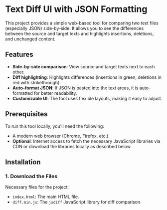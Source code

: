 # Text Diff UI with JSON Formatting

This project provides a simple web-based tool for comparing two text files (especially JSON) side-by-side. It allows you to see the differences between the source and target texts and highlights insertions, deletions, and unchanged content.

## Features
- **Side-by-side comparison**: View source and target texts next to each other.
- **Diff highlighting**: Highlights differences (insertions in green, deletions in red with strikethrough).
- **Auto-format JSON**: If JSON is pasted into the text areas, it is auto-formatted for better readability.
- **Customizable UI**: The tool uses flexible layouts, making it easy to adjust.

## Prerequisites
To run this tool locally, you'll need the following:
- A modern web browser (Chrome, Firefox, etc.).
- **Optional**: Internet access to fetch the necessary JavaScript libraries via CDN or download the libraries locally as described below.

## Installation

### 1. Download the Files

Necessary files for the project:
- `index.html`: The main HTML file.
- `diff.min.js`: The `jsdiff` JavaScript library for diff comparison.
